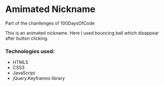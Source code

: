 <h1>Amimated Nickname</h1>
<p>Part of the chanllenges of 100DaysOfCode</p>
<p>This is an animated nickname. Here I used bouncing ball which disappear after button clicking.</p>

<h3>Technologies used:</h3>
<ul>
<li>HTML5</li>
<li>CSS3</li>
<li>JavaScript</li>
<li>jQuery.Keyframes library</li>

</ul>
